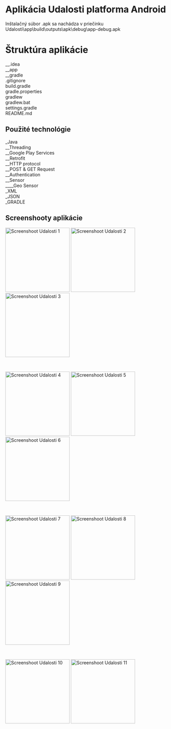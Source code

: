 # Aplikácia Udalosti platforma Android

Inštalačný súbor .apk sa nachádza v priečinku <br />
Udalosti\app\build\outputs\apk\debug\app-debug.apk <br />



# Štruktúra aplikácie

__.idea<br />
__app<br />
__gradle<br />
.gitignore<br />
build.gradle<br />
gradle.properties<br />
gradlew<br />
gradlew.bat<br />
settings.gradle<br />
README.md<br />



## Použité technológie

_Java <br />
	__Threading <br />
  __Google Play Services <br />
  __Retrofit<br />
  __HTTP protocol<br />
  __POST & GET Request<br />
  __Authentication<br />
	__Sensor <br />
		____Geo Sensor <br />
_XML <br />
_JSON <br />
_GRADLE <br />



## Screenshooty aplikácie

<p float="left">
<img src="https://i.imgur.com/gLR611B.png" alt="Screenshoot Udalosti 1" width="200"/>
<img src="https://i.imgur.com/AOJUYy6.png" alt="Screenshoot Udalosti 2" width="200"/>
<img src="https://i.imgur.com/F3HyqMe.png" alt="Screenshoot Udalosti 3" width="200"/>
</p>
<br />
<p float="left">
<img src="https://i.imgur.com/iomM2G7.png" alt="Screenshoot Udalosti 4" width="200"/>
<img src="https://i.imgur.com/rvIwZps.png" alt="Screenshoot Udalosti 5" width="200"/>
<img src="https://i.imgur.com/AfYJU6C.png" alt="Screenshoot Udalosti 6" width="200"/>

</p>
<br />
<p float="left">
<img src="https://i.imgur.com/MNFuEdh.png" alt="Screenshoot Udalosti 7" width="200"/>
<img src="https://i.imgur.com/wSCF968.png" alt="Screenshoot Udalosti 8" width="200"/>
<img src="https://i.imgur.com/a0UQZN9.png" alt="Screenshoot Udalosti 9" width="200"/>
</p>
<br />
<p float="left">
<img src="https://i.imgur.com/8T4L0DC.png" alt="Screenshoot Udalosti 10" width="200"/>
<img src="https://i.imgur.com/BglqqV8.png" alt="Screenshoot Udalosti 11" width="200"/>
</p>
